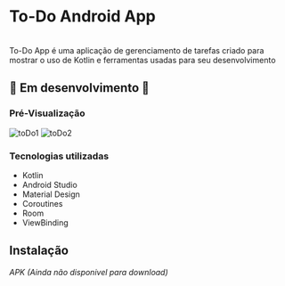 # To-Do Android App
</br>
To-Do App é uma aplicação de gerenciamento de tarefas criado para mostrar o uso de Kotlin e ferramentas usadas para seu desenvolvimento 

## 🚧 Em desenvolvimento 🚧

### Pré-Visualização
![toDo1](https://github.com/user-attachments/assets/e48a3e4b-bc0b-4cc0-871d-aa2c10527c7e)
![toDo2](https://github.com/user-attachments/assets/9e733384-be5d-4016-9063-c13399dd92b3)

### Tecnologias utilizadas 
- Kotlin
- Android Studio
- Material Design
- Coroutines
- Room
- ViewBinding
  
## Instalação
  *APK (Ainda não disponivel para download)*
